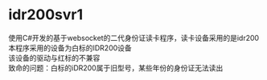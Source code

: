 # idr200svr1
使用C#开发的基于websocket的二代身份证读卡程序，读卡设备采用的是idr200<br>
本程序采用的设备为白标的IDR200设备<br>
该设备的驱动与红标的不兼容<br>
致命的问题：白标的iDR200属于旧型号，某些年份的身份证无法读出<br>

